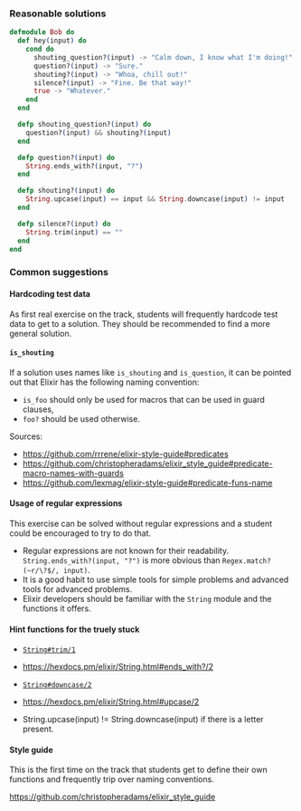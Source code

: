 ### Reasonable solutions

```elixir
defmodule Bob do
  def hey(input) do
    cond do
      shouting_question?(input) -> "Calm down, I know what I'm doing!"
      question?(input) -> "Sure."
      shouting?(input) -> "Whoa, chill out!"
      silence?(input) -> "Fine. Be that way!"
      true -> "Whatever."
    end
  end

  defp shouting_question?(input) do
    question?(input) && shouting?(input)
  end

  defp question?(input) do
    String.ends_with?(input, "?")
  end

  defp shouting?(input) do
    String.upcase(input) == input && String.downcase(input) != input
  end

  defp silence?(input) do
    String.trim(input) == ""
  end
end
```

### Common suggestions

#### Hardcoding test data

As first real exercise on the track, students will frequently hardcode test data to get to a solution.
They should be recommended to find a more general solution. 

#### `is_shouting`

If a solution uses names like `is_shouting` and `is_question`,
it can be pointed out that Elixir has the following naming convention:
- `is_foo` should only be used for macros that can be used in guard clauses,
- `foo?` should be used otherwise.

Sources:
- https://github.com/rrrene/elixir-style-guide#predicates
- https://github.com/christopheradams/elixir_style_guide#predicate-macro-names-with-guards
- https://github.com/lexmag/elixir-style-guide#predicate-funs-name

#### Usage of regular expressions

This exercise can be solved without regular expressions and a student could be encouraged to try to do that.
 - Regular expressions are not known for their readability. `String.ends_with?(input, "?")` is more obvious than `Regex.match?(~r/\?$/, input)`.
 - It is a good habit to use simple tools for simple problems and advanced tools for advanced problems.
 - Elixir developers should be familiar with the `String` module and the functions it offers.

#### Hint functions for the truely stuck

- [`String#trim/1`](https://hexdocs.pm/elixir/String.html#trim/1)
- https://hexdocs.pm/elixir/String.html#ends_with?/2
- [`String#downcase/2`](https://hexdocs.pm/elixir/String.html#downcase/2)
- https://hexdocs.pm/elixir/String.html#upcase/2

- String.upcase(input) != String.downcase(input) if there is a letter present.

#### Style guide

This is the first time on the track that students get to define their own functions and frequently trip over naming conventions.

https://github.com/christopheradams/elixir_style_guide
